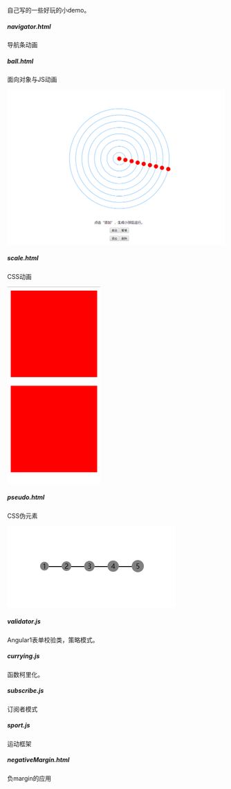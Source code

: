 自己写的一些好玩的小demo。

##### navigator.html
导航条动画


##### ball.html
面向对象与JS动画

![ball.html](image/Animation.gif)

##### scale.html
CSS动画

![scale.html](image\scale.gif)

##### pseudo.html
CSS伪元素

![scale.html](image\pseudo.png)

##### validator.js
Angular1表单校验类，策略模式。

##### currying.js
函数柯里化。

##### subscribe.js
订阅者模式

##### sport.js
运动框架

##### negativeMargin.html
负margin的应用

